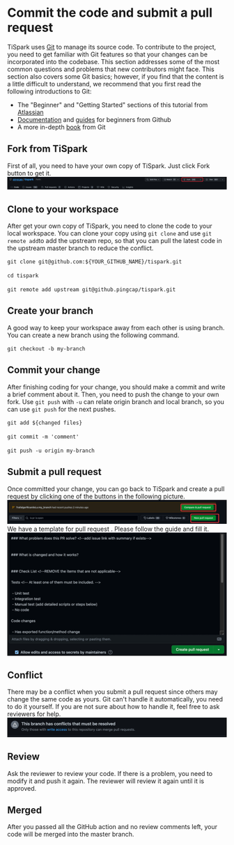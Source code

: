# Commit the code and submit a pull request
TiSpark uses [Git](https://git-scm.com/) to manage its source code. To contribute to the project, you need to get familiar with Git features so that your changes can be incorporated into the codebase.
This section addresses some of the most common questions and problems that new contributors might face. This section also covers some Git basics; however, if you find that the content is a little difficult to understand, we recommend that you first read the following introductions to Git:
- The "Beginner" and "Getting Started" sections of this tutorial from [Atlassian](https://www.atlassian.com/git/tutorials)
- [Documentation](https://docs.github.com/en/get-started/quickstart/set-up-git) and [guides](https://docs.github.com/cn/get-started/using-git/about-git) for beginners from Github
- A more in-depth [book](https://git-scm.com/book/en/v2/) from Git

## Fork from TiSpark
First of all, you need to have your own copy of TiSpark. Just click Fork button to get it.
![frok](../pics/fork.png)

## Clone to your workspace
After get your own copy of TiSpark, you need to clone the code to your local workspace.
You can clone your copy using `git clone` and use `git remote add`to add the upstream repo,
so that you can pull the latest code in the upstream master branch to reduce the conflict.
```
git clone git@github.com:${YOUR_GITHUB_NAME}/tispark.git

cd tispark

git remote add upstream git@github.pingcap/tispark.git
```

## Create your branch
A good way to keep your workspace away from each other is using branch. 
You can create a new branch using the following command.
```
git checkout -b my-branch
```

## Commit your change
After finishing coding for your change, you should make a commit and write a brief comment about it.
Then, you need to push the change to your own fork.
Use `git push` with `-u` can relate origin branch and local branch, so you can use `git push` for the next pushes.
```
git add ${changed files}

git commit -m 'comment'

git push -u origin my-branch
```

## Submit a pull request
Once committed your change, you can go back to TiSpark and create a pull request by clicking one of the buttons in the following picture.
![pr](../pics/pr.png)
We have a template for pull request . Please follow the guide and fill it.
![pr template](../pics/pr_templete.png)

## Conflict
There may be a conflict when you submit a pull request since others may change the same code as yours. Git can't handle it automatically, you need to do it yourself. If you are not sure about how to handle it, feel free to ask reviewers for help.
![conflict](../pics/conflict.png)

## Review

Ask the reviewer to review your code. If there is a problem, you need to modify it and push it again. The reviewer will review it again until it is approved.

## Merged

After you passed all the GitHub action and no review comments left, your code will be merged into the master branch. 
